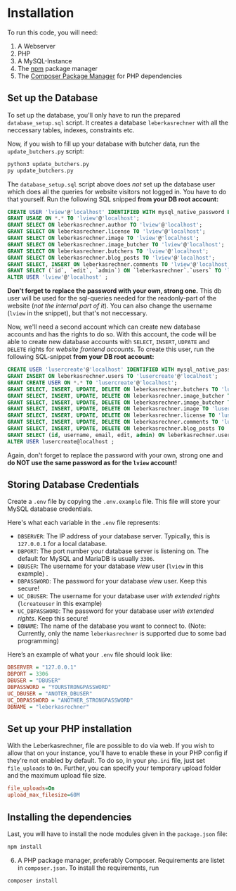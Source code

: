 # Installation

To run this code, you will need:

1. A Webserver
2. PHP
3. A MySQL-Instance
4. The [npm](https://npmjs.com) package manager
5. The [Composer Package Manager](https://getcomposer.org/) for PHP dependencies

## Set up the Database

To set up the database, you'll only have to run the prepared `database_setup.sql` script. It creates a database `leberkasrechner` with all the neccessary tables, indexes, constraints etc.

Now, if you wish to fill up your database with butcher data, run the `update_butchers.py` script:

```bash
python3 update_butchers.py
py update_butchers.py
```

The `database_setup.sql` script above does _not_ set up the database user which does all the queries for website visitors not logged in. You have to do that yourself. Run the following SQL snipped **from your DB root account:**

```sql
CREATE USER 'lview'@'localhost' IDENTIFIED WITH mysql_native_password BY 'YOURSTRONGPASSWORD';
GRANT USAGE ON *.* TO 'lview'@'localhost';
GRANT SELECT ON leberkasrechner.author TO 'lview'@'localhost';
GRANT SELECT ON leberkasrechner.license TO 'lview'@'localhost';
GRANT SELECT ON leberkasrechner.image TO 'lview'@'localhost';
GRANT SELECT ON leberkasrechner.image_butcher TO 'lview'@'localhost';
GRANT SELECT ON leberkasrechner.butchers TO 'lview'@'localhost';
GRANT SELECT ON leberkasrechner.blog_posts TO 'lview'@'localhost';
GRANT SELECT, INSERT ON leberkasrechner.comments TO 'lview'@'localhost';
GRANT SELECT (`id`, `edit`, `admin`) ON `leberkasrechner`.`users` TO 'lview'@'localhost';
ALTER USER 'lview'@'localhost' ;
```

**Don't forget to replace the password with your own, strong one.** This db user will be used for the sql-queries needed for the readonly-part of the website (_not the internal part of it_). You can also change the username (`lview` in the snippet), but that's not neccessary.

Now, we'll need a second account which can create new database accounts and has the rights to do so. With this account, the code will be able to create new database accounts with `SELECT`, `INSERT`, `UDPATE` and `DELETE` rights for _website frontend accounts_. To create this user, run the following SQL-snippet **from your DB root account:**

```sql
CREATE USER 'lusercreate'@'localhost' IDENTIFIED WITH mysql_native_password BY 'ANOTHER_STRONGPASSWORD';
GRANT INSERT ON leberkasrechner.users TO 'lusercreate'@'localhost';
GRANT CREATE USER ON *.* TO 'lusercreate'@'localhost';
GRANT SELECT, INSERT, UPDATE, DELETE ON leberkasrechner.butchers TO 'lusercreate'@'localhost' WITH GRANT OPTION;
GRANT SELECT, INSERT, UPDATE, DELETE ON leberkasrechner.image_butcher TO 'lusercreate'@'localhost' WITH GRANT OPTION;
GRANT SELECT, INSERT, UPDATE, DELETE ON leberkasrechner.image_butcher TO 'lusercreate'@'localhost' WITH GRANT OPTION;
GRANT SELECT, INSERT, UPDATE, DELETE ON leberkasrechner.image TO 'lusercreate'@'localhost' WITH GRANT OPTION;
GRANT SELECT, INSERT, UPDATE, DELETE ON leberkasrechner.license TO 'lusercreate'@'localhost' WITH GRANT OPTION;
GRANT SELECT, INSERT, UPDATE, DELETE ON leberkasrechner.comments TO 'lusercreate'@'localhost' WITH GRANT OPTION;
GRANT SELECT, INSERT, UPDATE, DELETE ON leberkasrechner.blog_posts TO 'lview'@'localhost' WITH GRANT OPTION;
GRANT SELECT (id, username, email, edit, admin) ON leberkasrechner.users TO lusercreate@localhost WITH GRANT OPTION;
ALTER USER lusercreate@localhost ;
```

Again, don't forget to replace the password with your own, strong one and **do NOT use the same password as for the `lview` account!**

## Storing Database Credentials

Create a `.env` file by copying the `.env.example` file. This file will store your MySQL database credentials.

Here's what each variable in the `.env` file represents:

- `DBSERVER`: The IP address of your database server. Typically, this is `127.0.0.1` for a local database.
- `DBPORT`: The port number your database server is listening on. The default for MySQL and MariaDB is usually `3306`.
- `DBUSER`: The username for your database _view_ user (`lview` in this example) .
- `DBPASSWORD`: The password for your database _view_ user. Keep this secure!
- `UC_DBUSER`: The username for your database user _with extended rights_ (`lcreateuser` in this example)
- `UC_DBPASSWORD`: The password for your database user _with extended rights_. Keep this secure!
- `DBNAME`: The name of the database you want to connect to. (Note: Currently, only the name `leberkasrechner` is supported due to some bad programming)

Here’s an example of what your `.env` file should look like:

```ini
DBSERVER = "127.0.0.1"
DBPORT = 3306
DBUSER = "DBUSER"
DBPASSWORD = "YOURSTRONGPASSWORD"
UC_DBUSER = "ANOTER_DBUSER"
UC_DBPASSWORD = "ANOTHER_STRONGPASSWORD"
DBNAME = "leberkasrechner"
```

## Set up your PHP installation

With the Leberkasrechner, file are possible to do via web. If you wish to allow that on your instance, you'll have to enable these in your PHP config if they're not enabled by default. To do so, in your `php.ini` file, just set `file_uploads` to `On`. Further, you can specify your temporary upload folder and the maximum upload file size.

```ini
file_uploads=On
upload_max_filesize=60M
```

## Installing the dependencies

Last, you will have to install the node modules given in the `package.json` file:

```bash
npm install
```

6.  A PHP package manager, preferably Composer. Requirements are listet in `composer.json`. To install the requirements, run

```bash
composer install
```
